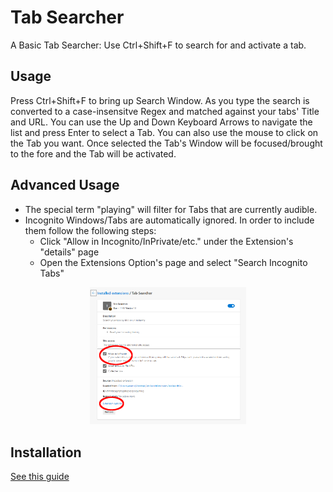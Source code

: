 # Tab Searcher
A Basic Tab Searcher: Use Ctrl+Shift+F to search for and activate a tab.

## Usage
Press Ctrl+Shift+F to bring up Search Window.
As you type the search is converted to a case-insensitve Regex and matched against your tabs' Title and URL.
You can use the Up and Down Keyboard Arrows to navigate the list and press Enter to select a Tab. You can also use the mouse to click on the Tab you want.
Once selected the Tab's Window will be focused/brought to the fore and the Tab will be activated.

## Advanced Usage
* The special term "playing" will filter for Tabs that are currently audible.
* Incognito Windows/Tabs are automatically ignored. In order to include them follow the following steps:
  * Click "Allow in Incognito/InPrivate/etc." under the Extension's "details" page
  * Open the Extensions Option's page and select "Search Incognito Tabs"

<p align="center">
    <img src="readmeimages/Incognito.png" width="250"/>
</p>


## Installation
[See this guide](https://adamantlife.github.io/browserextension.html)